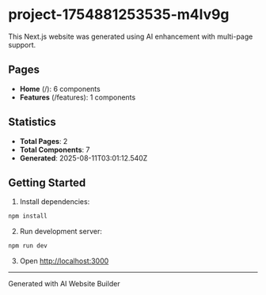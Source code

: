 # project-1754881253535-m4lv9g

This Next.js website was generated using AI enhancement with multi-page support.

## Pages

- **Home** (/): 6 components
- **Features** (/features): 1 components

## Statistics

- **Total Pages**: 2
- **Total Components**: 7
- **Generated**: 2025-08-11T03:01:12.540Z

## Getting Started

1. Install dependencies:
```bash
npm install
```

2. Run development server:
```bash
npm run dev
```

3. Open [http://localhost:3000](http://localhost:3000)

---
Generated with AI Website Builder
